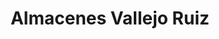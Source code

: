 ---
title: "Almacenes Vallejo Ruiz"
url: /santo-domingo/almacenes-vallejo-ruiz/
shop: Einkaufszentrum
---